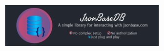  <img src="https://raw.githubusercontent.com/BlitzJB/jsonbasedb/main/docs/JsonBaseDB%20Banner%20Dark%20v2.png">
